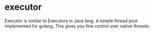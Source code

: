 # executor
Executor is similar to Executors in Java lang. A simple thread pool implemented for golang. This gives you fine control over native threads.
